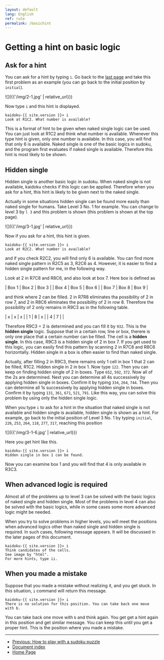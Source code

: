 ```yaml
---
layout: default
lang: English
ref: rule
permalink: /basichint
---
```


# Getting a hint on basic logic

## Ask for a hint

You can ask for a hint by typing `i`. Go back to the [last page](play) and take this first problem as an example (you can go back to the initial position by `initial`).

![]({{'/img/2-1.jpg' | relative_url}})

Now type `i` and this hint is displayed.

    kaidoku-{{ site.version }}> i
    Look at R1C2. What number is available?

This is a format of hint to be given when naked single logic can be used. You can just look at R1C2 and think what number is available. Whenever this type hint is given, only one number is available. In this case, you will find that only 6 is available. Naked single is one of the basic logics in sudoku, and the program first evaluates if naked single is available. Therefore this hint is most likely to be shown.

## Hidden single

Hidden single is another basic logic in sudoku. When naked single is not available, kaidoku checks if this logic can be applied. Therefore when you ask for a hint, this hint is likely to be given next to the naked single.

Actually in some situations hidden single can be found more easily than naked single for humans. Take Level 3 No. 1 for example. You can change to level 3 by `l 3` and this problem is shown (this problem is shown at the top page).

![]({{'/img/3-1.jpg' | relative_url}})

Now if you ask for a hint, this hint is given.

    kaidoku-{{ site.version }}> i
    Look at R2C2. What number is available?

and if you check R2C2, you will find only 6 is available. You can find more naked single pattern in R2C5 as 3, R2C6 as 4. However, it is easier to find a hidden single pattern for me, in the following way.

Look at 2 in R7C8 and R8C6, and also look at box 7. Here box is defined as

| Box 1  | Box 2  | Box 3  |
| Box 4  | Box 5  | Box 6  |
| Box 7  | Box 8  | Box 9  |

and think where 2 can be filled. 2 in R7R8 eliminates tha possibility of 2 in row 7, and 2 in R8C6 eliminates the possibility of 2 in row 8. Therefore the possibility of 2 only remains in R9C3 as in the following table.

| x | x | x |
| 1 | 8 | x |
| 4 | 7 |  |

Therefore R9C3 = 2 is determined and you can fill it by `932`. This is the **hidden single** logic. Suppose that in a certain row, line or box, therere is only one place that a certain number can be filled. The cell is a **hidden single**. In this case, R9C3 is a hidden single of 2 in box 7. If you get used to this logic, you can easily find this pattern by scanning 2 in R7C8 and R8C6 horizontally. Hidden single in a box is often easier to find than naked single.

Actually, after filling 2 in R9C3, there remains only 1 cell in box 1 that 2 can be filled, R1C2. Hidden single in 2 in box 1. Now type `122`. Then you can keep on finding hidden single of 2 in boxes. Type `652`, `592`, `372`. Now all of the 2s are determined. Next you can determine all 4s successively by applying hidden single in boxes. Confirm it by typing  `334`, `264`, `744`. Then you can determine all 1s successively by applying hidden single in boxes. Confirm it by typing `131`, `361`, `671`, `521`, `791`. Like this way, you can solve this problem by using only the hidden single logic.

When you type `i` to ask for a hint in the situation that naked single is not available and hidden single is available, hidden single is shown as a hint. For example, go back to the initial position of Level 3 No. 1 by typing `initial`, `226`, `253`, `264`, `118`, `277`, `317`, reaching this position

![]({{'/img/3-1-6.jpg' | relative_url}})

Here you get hint like this.

    kaidoku-{{ site.version }}> i
    Hidden single in box 1 can be found.

Now you can examine box 1 and you will find that 4 is only available in R3C3.

## When advanced logic is required

Almost all of the problems up to level 3 can be solved with the basic logics of naked single and hidden single. Most of the problems in level 4 can also be solved with the basic logics, while in some cases some more advanced logic might be needed.

When you try to solve problems in higher levels, you will meet the positions when advanced logics other than naked single and hidden single is required. In such cases, following message appears. It will be discussed in the later pages of this document.

    kaidoku-{{ site.version }}> i
    Think candidates of the cells.
    See image by "html".
    For more hints, type ii.

## When you made a mistake

Suppose that you made a mistake without realizing it, and you get stuck. In this situation, `i` command will return this message.

    kaidoku-{{ site.version }}> i
    There is no solution for this position. You can take back one move with b.

You can take back one move with `b` and think again. You get get a hint again in this position and get similar message. You can keep this until you get a proper hint. This is the position where you made a mistake.

- - -

- [Previous: How to play with a sudoku puzzle](./play)
- [Document index](./#document)
- [Home Page](./)
